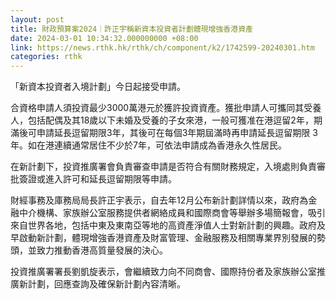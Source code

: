 ```yaml
---
layout: post
title: 財政預算案2024｜許正宇稱新資本投資者計劃體現增強香港資產
date: 2024-03-01 10:34:32.000000000 +08:00
link: https://news.rthk.hk/rthk/ch/component/k2/1742599-20240301.htm
categories: rthk
---
```


「新資本投資者入境計劃」今日起接受申請。

合資格申請人須投資最少3000萬港元於獲許投資資產。獲批申請人可攜同其受養人，包括配偶及其18歲以下未婚及受養的子女來港，一般可獲准在港逗留2年，期滿後可申請延長逗留期限3年，其後可在每個3年期屆滿時再申請延長逗留期限 3年。如在港連續通常居住不少於7年，可依法申請成為香港永久性居民。

在新計劃下，投資推廣署會負責審查申請是否符合有關財務規定，入境處則負責審批簽證或進入許可和延長逗留期限等申請。

財經事務及庫務局局長許正宇表示，自去年12月公布新計劃詳情以來，政府為金融中介機構、家族辦公室服務提供者網絡成員和國際商會等舉辦多場簡報會，吸引來自世界各地，包括中東及東南亞等地的高資產淨值人士對新計劃的興趣。政府及早啟動新計劃，體現增強香港資產及財富管理、金融服務及相關專業界別發展的勢頭，並致力推動香港高質量發展的決心。

投資推廣署署長劉凱旋表示，會繼續致力向不同商會、國際持份者及家族辦公室推廣新計劃，回應查詢及確保新計劃內容清晰。
